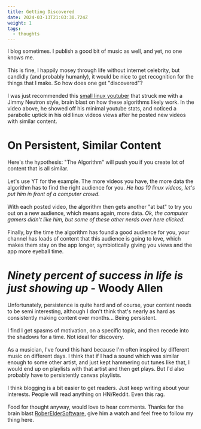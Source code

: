 ```yaml
---
title: Getting Discovered
date: 2024-03-13T21:03:30.724Z
weight: 1
tags:
  - thoughts
---
```

I blog sometimes. I publish a good bit of music as well, and yet, no one knows me.
\
\
This is fine, I happily mosey through life without internet celebrity, but candidly (and probably humanly), it would be nice to get recognition for the things that I make. So how does one get "discovered"?
\
\
I was just recommended this [small linux youtuber](https://www.youtube.com/watch?v=Adz1G-LEu1g) that struck me with a Jimmy Neutron style, brain blast on how these algorithms likely work.  In the video above, he showed off his minimal youtube stats, and noticed a parabolic uptick in his old linux videos views after he posted new videos with similar content.

# On Persistent, Similar Content

Here's the hypothesis: "The Algorithm" will push you if you create lot of content that is all similar. 
\
\
Let's use YT for the example. The more videos you have, the more data the algorithm has to find the right audience for you. *He has 10 linux videos, let's put him in front of a computer crowd.*
\
\
With each posted video, the algorithm then gets another "at bat" to try you out on a new audience, which means again, more data. *Ok, the computer gamers didn't like him, but some of these other nerds over here clicked.*
\
\
Finally, by the time the algorithm has found a good audience for you, your channel has loads of content that this audience is going to love, which makes them stay on the app longer, symbiotically giving you views and the app more eyeball time.

# *Ninety percent of success in life is just showing up* - Woody Allen

Unfortunately, persistence is quite hard and of course, your content needs to be semi interesting, although I don't think that's nearly as hard as consistently making content over months... Being persistent.
\
\
I find I get spasms of motivation, on a specific topic, and then recede into the shadows for a time. Not ideal for discovery.
\
\
As a musician, I've found this hard because I'm often inspired by different music on different days. I think that if I had a sound which was similar enough to some other artist, and just kept hammering out tunes like that, I would end up on playlists with that artist and then get plays. But I'd also probably have to persistently canvas playlists.
\
\
I think blogging is a bit easier to get readers. Just keep writing about your interests. People will read anything on HN/Reddit. Even this rag.
\
\
Food for thought anyway, would love to hear comments. Thanks for the brain blast [RoberElderSoftware](https://www.youtube.com/watch?v=Adz1G-LEu1g), give him a watch and feel free to follow my thing here.
